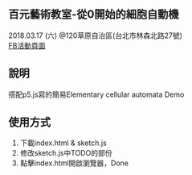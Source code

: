 ## 百元藝術教室-從0開始的細胞自動機

2018.03.17 (六) @120草原自治區(台北市林森北路27號)  
[FB活動頁面](https://www.facebook.com/events/376522136147784/)

## 說明
搭配p5.js寫的簡易Elementary cellular automata Demo

## 使用方式
1. 下載index.html & sketch.js
2. 修改sketch.js中TODO的部份
3. 點擊index.html開啟瀏覽器，Done
